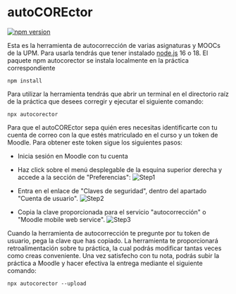 # autoCOREctor
[![npm version](https://badge.fury.io/js/autocorector.svg)](https://badge.fury.io/js/autocorector)

Esta es la herramienta de autocorrección de varias asignaturas y MOOCs de la UPM.
Para usarla tendrás que tener instalado [node.js](https://nodejs.org/es/) 16 o 18. El paquete npm autocorector se instala localmente en la práctica correspondiente

```
npm install
```

Para utilizar la herramienta tendrás que abrir un terminal en el directorio raíz de la práctica que desees corregir y ejecutar el siguiente comando:
```
npx autocorector
```

Para que el autoCOREctor sepa quién eres necesitas identificarte con tu cuenta de correo con la que estés matriculado en el curso y un token de Moodle. Para obtener este token sigue los siguientes pasos:

- Inicia sesión en Moodle con tu cuenta
- Haz click sobre el menú desplegable de la esquina superior derecha y accede a la sección de "Preferencias":
![Step1](https://sonsoleslp.neocities.org/CORE/step1.png)

- Entra en el enlace de "Claves de seguridad", dentro del apartado "Cuenta de usuario".
![Step2](https://sonsoleslp.neocities.org/CORE/step2.png)

- Copia la clave proporcionada para el servicio "autocorrección" o "Moodle mobile web service".
![Step3](https://sonsoleslp.neocities.org/CORE/step3.png)


Cuando la herramienta de autocorrección te pregunte por tu token de usuario, pega la clave que has copiado. La herramienta te proporcionará retroalimentación sobre tu práctica, la cual podrás modificar tantas veces como creas conveniente. Una vez satisfecho con tu nota, podrás subir la práctica a Moodle y hacer efectiva la entrega mediante el siguiente comando:

```
npx autocorector --upload
```
